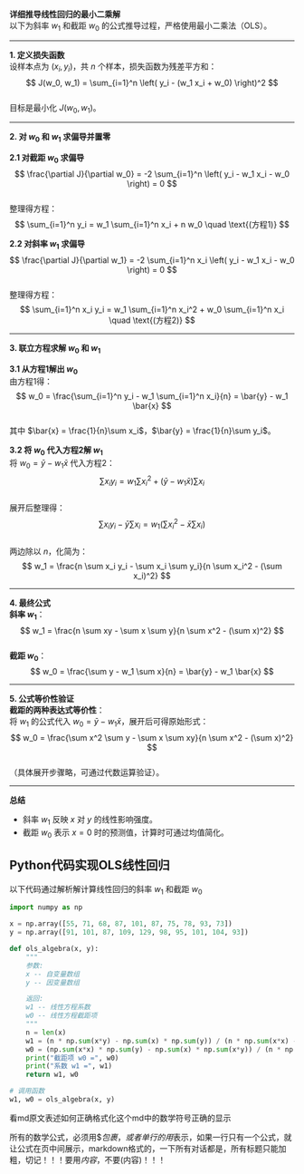 **详细推导线性回归的最小二乘解**  
以下为斜率 $w_1$ 和截距 $w_0$ 的公式推导过程，严格使用最小二乘法（OLS）。

---

**1. 定义损失函数**  
设样本点为 $(x_i, y_i)$，共 $n$ 个样本，损失函数为残差平方和：  
$$
J(w_0, w_1) = \sum_{i=1}^n \left( y_i - (w_1 x_i + w_0) \right)^2
$$  
目标是最小化 $J(w_0, w_1)$。

---

**2. 对 $w_0$ 和 $w_1$ 求偏导并置零**  

**2.1 对截距 $w_0$ 求偏导**  
$$
\frac{\partial J}{\partial w_0} = -2 \sum_{i=1}^n \left( y_i - w_1 x_i - w_0 \right) = 0
$$  
整理得方程：  
$$
\sum_{i=1}^n y_i = w_1 \sum_{i=1}^n x_i + n w_0 \quad \text{(方程1)}
$$

**2.2 对斜率 $w_1$ 求偏导**  
$$
\frac{\partial J}{\partial w_1} = -2 \sum_{i=1}^n x_i \left( y_i - w_1 x_i - w_0 \right) = 0
$$  
整理得方程：  
$$
\sum_{i=1}^n x_i y_i = w_1 \sum_{i=1}^n x_i^2 + w_0 \sum_{i=1}^n x_i \quad \text{(方程2)}
$$

---

**3. 联立方程求解 $w_0$ 和 $w_1$**  

**3.1 从方程1解出 $w_0$**  
由方程1得：  
$$
w_0 = \frac{\sum_{i=1}^n y_i - w_1 \sum_{i=1}^n x_i}{n} = \bar{y} - w_1 \bar{x}
$$  
其中 $\bar{x} = \frac{1}{n}\sum x_i$，$\bar{y} = \frac{1}{n}\sum y_i$。

**3.2 将 $w_0$ 代入方程2解 $w_1$**  
将 $w_0 = \bar{y} - w_1 \bar{x}$ 代入方程2：  
$$
\sum x_i y_i = w_1 \sum x_i^2 + (\bar{y} - w_1 \bar{x}) \sum x_i
$$  
展开后整理得：  
$$
\sum x_i y_i - \bar{y} \sum x_i = w_1 \left( \sum x_i^2 - \bar{x} \sum x_i \right)
$$  
两边除以 $n$，化简为：  
$$
w_1 = \frac{n \sum x_i y_i - \sum x_i \sum y_i}{n \sum x_i^2 - (\sum x_i)^2}
$$

---

**4. 最终公式**  
**斜率 $w_1$**：  
$$
w_1 = \frac{n \sum xy - \sum x \sum y}{n \sum x^2 - (\sum x)^2}
$$  
**截距 $w_0$**：  
$$
w_0 = \frac{\sum y - w_1 \sum x}{n} = \bar{y} - w_1 \bar{x}
$$

---

**5. 公式等价性验证**  
**截距的两种表达式等价性**：  
将 $w_1$ 的公式代入 $w_0 = \bar{y} - w_1 \bar{x}$，展开后可得原始形式：  
$$
w_0 = \frac{\sum x^2 \sum y - \sum x \sum xy}{n \sum x^2 - (\sum x)^2}
$$  
（具体展开步骤略，可通过代数运算验证）。

---

**总结**  
- 斜率 $w_1$ 反映 $x$ 对 $y$ 的线性影响强度。  
- 截距 $w_0$ 表示 $x=0$ 时的预测值，计算时可通过均值简化。



## Python代码实现OLS线性回归
以下代码通过解析解计算线性回归的斜率 $w_1$ 和截距 $w_0$

```python
import numpy as np

x = np.array([55, 71, 68, 87, 101, 87, 75, 78, 93, 73])
y = np.array([91, 101, 87, 109, 129, 98, 95, 101, 104, 93])

def ols_algebra(x, y):
    """
    参数:
    x -- 自变量数组
    y -- 因变量数组

    返回:
    w1 -- 线性方程系数
    w0 -- 线性方程截距项
    """
    n = len(x)
    w1 = (n * np.sum(x*y) - np.sum(x) * np.sum(y)) / (n * np.sum(x*x) - np.sum(x)**2)
    w0 = (np.sum(x*x) * np.sum(y) - np.sum(x) * np.sum(x*y)) / (n * np.sum(x*x) - np.sum(x)**2)
    print("截距项 w0 =", w0)
    print("系数 w1 =", w1)
    return w1, w0

# 调用函数
w1, w0 = ols_algebra(x, y)
```






看md原文表述如何正确格式化这个md中的数学符号正确的显示

所有的数学公式，必须用$$包裹，或者单行的用$表示，如果一行只有一个公式，就让公式在页中间展示，markdown格式的，一下所有对话都是，所有标题只能加粗，切记！！！要用$内容$，不要\(内容\)！！！